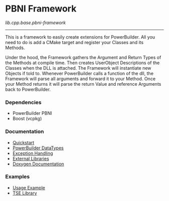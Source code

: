 # PBNI Framework
*lib.cpp.base.pbni-framework*

---

This is a framework to easily create extensions for PowerBuilder.
All you need to do is add a CMake target and register your Classes and its Methods.

Under the hood, the Framework gathers the Argument and Return Types of the Methods at compile time. Then creates UserObject Descriptions of the Classes when the DLL is attached. The Framework will instantiate new Objects if told to. Whenever PowerBuilder calls a function of the dll, the Framework will parse all arguments and forward it to your Method. Once your Method returns it will parse the return Value and reference Arguments back to PowerBuilder.

### Dependencies
 - PowerBuilder PBNI
 - Boost (vcpkg)

### Documentation
  - [Quickstart](quick-start.md)
  - [PowerBuilder DataTypes](variables.md)
  - [Exception Handling](errors.md)
  - [External Libraries](libraries.md)
  - [Doxygen Documentation](https://github.com/informaticon/lib.cpp.base.pbni-framework/tree/main/docs/doxygen)

### Examples
 - [Usage Example](https://github.com/informaticon/div.cpp.base.pbni-framework-usage-example)
 - [TSE Library](https://github.com/informaticon/lib.pbni.base.tse)
